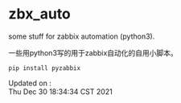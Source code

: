 # zbx_auto
some stuff for zabbix automation (python3).

一些用python3写的用于zabbix自动化的自用小脚本。


```
pip install pyzabbix
```


Updated on :    
Thu Dec 30 18:34:34 CST 2021
